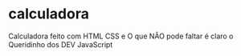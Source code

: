 # calculadora
Calculadora feito com HTML CSS  e O que NÂO pode faltar é claro o Queridinho  dos DEV  JavaScript 
